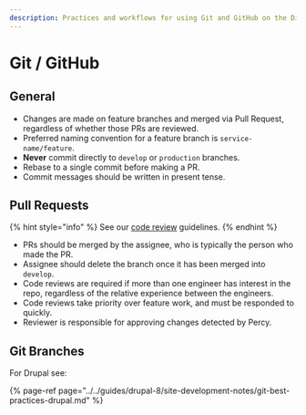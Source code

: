 ```yaml
---
description: Practices and workflows for using Git and GitHub on the Digital team.
---
```


# Git / GitHub

## General

* Changes are made on feature branches and merged via Pull Request, regardless of whether those PRs are reviewed.
* Preferred naming convention for a feature branch is `service-name/feature`.
* **Never** commit directly to `develop` or `production` branches.
* Rebase to a single commit before making a PR.
* Commit messages should be written in present tense.

## Pull Requests

{% hint style="info" %}
See our [code review](https://boston.gitbook.io/digital-documentation/standards-and-best-practices/code-reviews) guidelines.
{% endhint %}

* PRs should be merged by the assignee, who is typically the person who made the PR.
* Assignee should delete the branch once it has been merged into `develop`.
* Code reviews are required if more than one engineer has interest in the repo, regardless of the relative experience between the engineers.
* Code reviews take priority over feature work, and must be responded to quickly.
* Reviewer is responsible for approving changes detected by Percy.

## Git Branches

For Drupal see:

{% page-ref page="../../guides/drupal-8/site-development-notes/git-best-practices-drupal.md" %}

